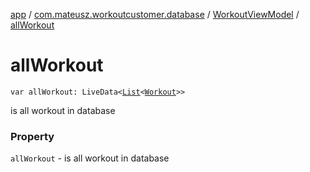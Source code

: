 [app](../../index.md) / [com.mateusz.workoutcustomer.database](../index.md) / [WorkoutViewModel](index.md) / [allWorkout](./all-workout.md)

# allWorkout

`var allWorkout: LiveData<`[`List`](https://kotlinlang.org/api/latest/jvm/stdlib/kotlin.collections/-list/index.html)`<`[`Workout`](../-workout/index.md)`>>`

is all workout in database

### Property

`allWorkout` - is all workout in database